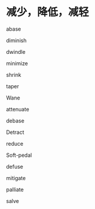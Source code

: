 # 减少，降低，减轻



abase

diminish

dwindle

minimize

shrink

taper

Wane

attenuate

debase

Detract

reduce

Soft-pedal

defuse

mitigate

palliate

salve